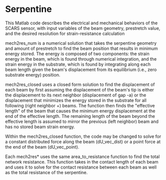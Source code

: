 # Serpentine
This Matlab code describes the electrical and mechanical behaviors of the SCARS sensor, with input variables of the beam geometry, prestretch value, and the desired resolution for strain-resistance calculation

mech2res_num is a numerical solution that takes the serpentine geometry and amount of prestretch to find the beam position that results in minimum energy stored. The energy is composed of two components: the strain energy in the beam, which is found through numerical integration, and the strain energy in the substrate, which is found by integrating along each beam length given the beam's displacement from its equilibrium (i.e., zero substrate energy) position. 

mech2res_closed uses a closed form solution to find the displacement of each beam by first assuming the displacement of the beam's tip is either the displacement to its next neighbor (displacement of gap -a) or the displacement that minimizes the energy stored in the substrate for all following (right neighbor +) beams. The function then finds the "effective length" of the beam that causes the minimum energy displacement at the end of the effective length. The remaining length of the beam beyond the effective length is assumed to mirror the previous (left neighbor) beam and has no stored beam strain energy.

Within the mech2res_closed function, the code may be changed to solve for a constant distributed force along the beam (dU_vec_dist) or a point force at the end of the beam (dU_vec_point). 

Each mech2res* uses the same area_to_resistance function to find the total network resistance. This function takes in the contact length of each beam and uses it to solve for the contact resistance between each beam as well as the total resistance of the serpentine. 

